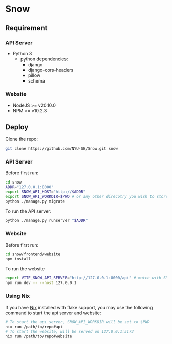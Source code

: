 # Snow

## Requirement

### API Server

- Python 3
  - python dependencies:
    - django
    - django-cors-headers
    - pillow
    - schema

### Website

- NodeJS >= v20.10.0
- NPM >= v10.2.3

## Deploy

Clone the repo:

```sh
git clone https://github.com/NYU-SE/Snow.git snow
```

### API Server

Before first run:

```sh
cd snow
ADDR="127.0.0.1:8000"
export SNOW_API_HOST="http://$ADDR"
export SNOW_API_WORKDIR=$PWD # or any other direcotry you wish to store runtime data
python ./manage.py migrate
```

To run the API server:

```sh
python ./manage.py runserver "$ADDR"
```

### Website

Before first run:

```sh
cd snow/frontend/website
npm install
```

To run the website

```sh
export VITE_SNOW_API_SERVER="http://127.0.0.1:8000/api" # match with SNOW_API_HOST
npm run dev -- --host 127.0.0.1
```

### Using Nix

If you have [Nix](https://nixos.org/) installed with flake support, you may use the following command to start the api server and website:
```sh
# To start the api server, SNOW_API_WORKDIR will be set to $PWD
nix run /path/to/repo#api
# To start the website, will be served on 127.0.0.1:5173
nix run /path/to/repo#website
```
